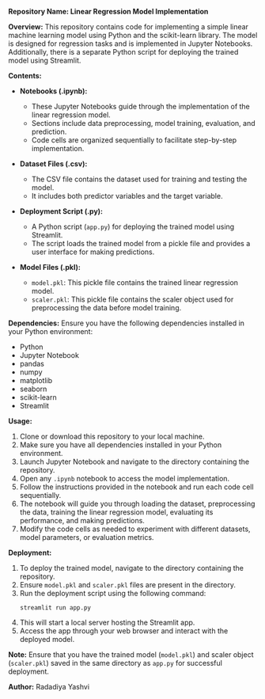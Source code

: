 **Repository Name: Linear Regression Model Implementation**

**Overview:**
This repository contains code for implementing a simple linear machine learning model using Python and the scikit-learn library. The model is designed for regression tasks and is implemented in Jupyter Notebooks. Additionally, there is a separate Python script for deploying the trained model using Streamlit.

**Contents:**
- **Notebooks (.ipynb):**
  - These Jupyter Notebooks guide through the implementation of the linear regression model.
  - Sections include data preprocessing, model training, evaluation, and prediction.
  - Code cells are organized sequentially to facilitate step-by-step implementation.

- **Dataset Files (.csv):**
  - The CSV file contains the dataset used for training and testing the model.
  - It includes both predictor variables and the target variable.

- **Deployment Script (.py):**
  - A Python script (`app.py`) for deploying the trained model using Streamlit.
  - The script loads the trained model from a pickle file and provides a user interface for making predictions.

- **Model Files (.pkl):**
  - `model.pkl`: This pickle file contains the trained linear regression model.
  - `scaler.pkl`: This pickle file contains the scaler object used for preprocessing the data before model training.

**Dependencies:**
Ensure you have the following dependencies installed in your Python environment:
- Python
- Jupyter Notebook
- pandas
- numpy
- matplotlib
- seaborn
- scikit-learn
- Streamlit

**Usage:**
1. Clone or download this repository to your local machine.
2. Make sure you have all dependencies installed in your Python environment.
3. Launch Jupyter Notebook and navigate to the directory containing the repository.
4. Open any `.ipynb` notebook to access the model implementation.
5. Follow the instructions provided in the notebook and run each code cell sequentially.
6. The notebook will guide you through loading the dataset, preprocessing the data, training the linear regression model, evaluating its performance, and making predictions.
7. Modify the code cells as needed to experiment with different datasets, model parameters, or evaluation metrics.

**Deployment:**
1. To deploy the trained model, navigate to the directory containing the repository.
2. Ensure `model.pkl` and `scaler.pkl` files are present in the directory.
3. Run the deployment script using the following command:
   ```
   streamlit run app.py
   ```
4. This will start a local server hosting the Streamlit app.
5. Access the app through your web browser and interact with the deployed model.

**Note:** Ensure that you have the trained model (`model.pkl`) and scaler object (`scaler.pkl`) saved in the same directory as `app.py` for successful deployment.

**Author:** Radadiya Yashvi
